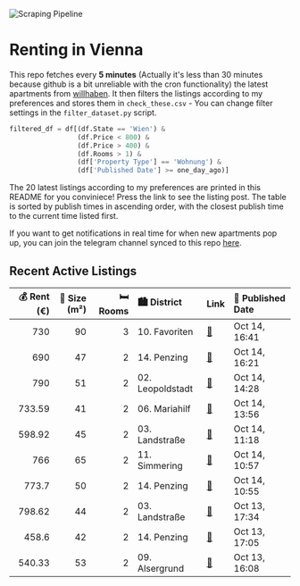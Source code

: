 ![Scraping Pipeline](https://github.com/AthomsG/renting-in-vienna/actions/workflows/run_pipeline.yml/badge.svg)


# Renting in Vienna

This repo fetches every **5 minutes** (Actually it's less than 30 minutes because github is a bit unreliable with the cron functionality) the latest apartments from [willhaben](https://www.willhaben.at/).
It then filters the listings according to my preferences and stores them in `check_these.csv` - You can change filter settings in the `filter_dataset.py` script.

```python
filtered_df = df[(df.State == 'Wien') & 
                 (df.Price < 800) &
                 (df.Price > 400) &
                 (df.Rooms > 1) &
                 (df['Property Type'] == 'Wohnung') &
                 (df['Published Date'] >= one_day_ago)]
```

The 20 latest listings according to my preferences are printed in this README for you conviniece! Press the link to see the listing post.
The table is sorted by publish times in ascending order, with the closest publish time to the current time listed first.

If you want to get notifications in real time for when new apartments pop up, you can join the telegram channel synced to this repo [here](https://t.me/+1HPAYOf5BSsyNTlk).

## Recent Active Listings

|   💰 Rent (€) |   📏 Size (m²) |   🛏️ Rooms | 🏙️ District      | Link                                                                                                                                                                                                                                                                                                               | 📅 Published Date   |
|-------------:|--------------:|-----------:|:-----------------|:-------------------------------------------------------------------------------------------------------------------------------------------------------------------------------------------------------------------------------------------------------------------------------------------------------------------|:-------------------|
|       730    |            90 |          3 | 10. Favoriten    | [🔗](https://www.willhaben.at/iad/immobilien/d/mietwohnungen/wien/wien-1100-favoriten/wohnung-839225727/)                                                                                                                                                                                                           | Oct 14, 16:41      |
|       690    |            47 |          2 | 14. Penzing      | [🔗](https://www.willhaben.at/iad/immobilien/d/mietwohnungen/wien/wien-1140-penzing/ger%C3%A4umige-2-zimmer-wohnung-in-sehr-guter-lage-in-%2A1140-wien%2A-1201230699/)                                                                                                                                              | Oct 14, 16:21      |
|       790    |            51 |          2 | 02. Leopoldstadt | [🔗](https://www.willhaben.at/iad/immobilien/d/mietwohnungen/wien/wien-1020-leopoldstadt/frisch-renovierte-zweizimmerwohnung-in-bestlage-1712280321/)                                                                                                                                                               | Oct 14, 14:28      |
|       733.59 |            41 |          2 | 06. Mariahilf    | [🔗](https://www.willhaben.at/iad/immobilien/d/mietwohnungen/wien/wien-1060-mariahilf/sonnige-2-zimmer-wohnung-in-top-lage%21-nahe-der-mariahilfer-stra%C3%9Fe%21-1005822985/)                                                                                                                                      | Oct 14, 13:56      |
|       598.92 |            45 |          2 | 03. Landstraße   | [🔗](https://www.willhaben.at/iad/immobilien/d/mietwohnungen/wien/wien-1030-landstra%C3%9Fe/preiswerte-und-gem%C3%BCtliche-2-zimmer-wohnung-2042750631/)                                                                                                                                                            | Oct 14, 11:18      |
|       766    |            65 |          2 | 11. Simmering    | [🔗](https://www.willhaben.at/iad/immobilien/d/mietwohnungen/wien/wien-1110-simmering/sozialbau-wohnung-geringergasse13-in-1110-wien-877641539/)                                                                                                                                                                    | Oct 14, 10:57      |
|       773.7  |            50 |          2 | 14. Penzing      | [🔗](https://www.willhaben.at/iad/immobilien/d/mietwohnungen/wien/wien-1140-penzing/ruhige-sonnige-renovierte-2-zimmerwohnung---goldschlagstra%C3%9Fe-1646467448/)                                                                                                                                                  | Oct 14, 10:55      |
|       798.62 |            44 |          2 | 03. Landstraße   | [🔗](https://www.willhaben.at/iad/immobilien/d/mietwohnungen/wien/wien-1030-landstra%C3%9Fe/1030-wien---absolut-neuwertig-%22panorama3%22-in-der-leopold-b%C3%B6hm-stra%C3%9Fe---2-zimmer-wohnung-mit-loggia-und-garagenplatz-1405391438/)                                                                          | Oct 13, 17:34      |
|       458.6  |            42 |          2 | 14. Penzing      | [🔗](https://www.willhaben.at/iad/immobilien/d/mietwohnungen/wien/wien-1140-penzing/unbefristete-genossenschaftswohnungen-mit-kaufoption-und-top-ausstattung-im-erstbezug-in-gr%C3%BCnlage-n%C3%A4he-auhofcenter%21-direktbesichtigung-am-mittwoch-den-15.10.25-von-08:00-uhr-bis-10:00-uhr-vor-ort.-h-1177863098/) | Oct 13, 17:05      |
|       540.33 |            53 |          2 | 09. Alsergrund   | [🔗](https://www.willhaben.at/iad/immobilien/d/mietwohnungen/wien/wien-1090-alsergrund/%28reserviert%29-anfrage-stopp---direktvergabe-2-zimmer-gemeindewohnung-1090-wien---n%C3%A4he-franz-josefs-bahnhof-1153588300/)                                                                                              | Oct 13, 16:08      |
